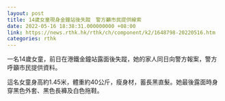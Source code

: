 ```yaml
---
layout: post
title: 14歲女童現身金鐘站後失蹤　警方籲市民提供線索
date: 2022-05-16 18:38:31.000000000 +08:00
link: https://news.rthk.hk/rthk/ch/component/k2/1648798-20220516.htm
categories: rthk
---
```


一名14歲女童，前日在港鐵金鐘站露面後失蹤，她的家人同日向警方報案，警方呼籲市民提供資料。

這名女童身高約1.45米，體重約40公斤，瘦身材，蓄長黑直髮。她最後露面時身穿黑色外套、黑色長褲及白色拖鞋。
